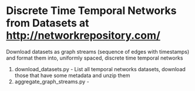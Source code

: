 # Discrete Time Temporal Networks from Datasets at http://networkrepository.com/
Download datasets as graph streams (sequence of edges with timestamps) and format them into, uniformly spaced, discrete time temporal networks 

1. download_datasets.py - List all temporal networks datasets, download those that have some metadata and unzip them 
2. aggregate_graph_streams.py -    

